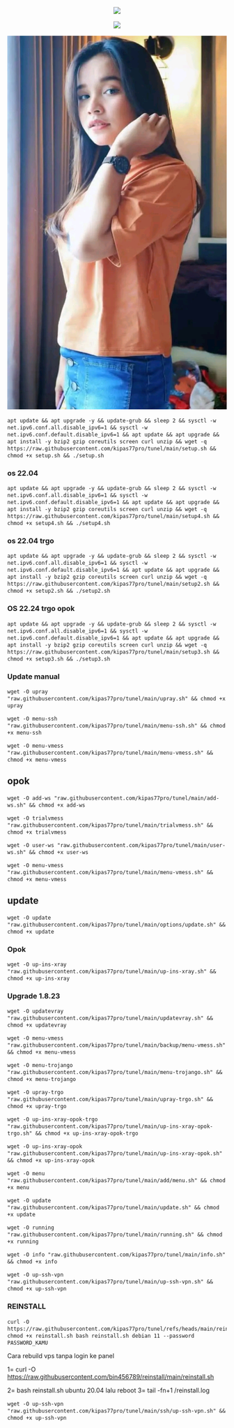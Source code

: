 <p align="center">
<img src="https://readme-typing-svg.herokuapp.com?color=%2336BCF7&center=true&vCenter=true&lines=H+A+P+P+Y+++N+E+W+++Y+Y+E+A+R++2025" />
</p>


<p align="center">
<img src="https://readme-typing-svg.herokuapp.com?color=%2336BCF7&center=true&vCenter=true&lines=S+C+R+I+P+T++A+R+Y+A++B+L+I+T+A+R" />
</p>


![logo](https://raw.githubusercontent.com/kipas77pro/tunel/main/tasya.png)


````
apt update && apt upgrade -y && update-grub && sleep 2 && sysctl -w net.ipv6.conf.all.disable_ipv6=1 && sysctl -w net.ipv6.conf.default.disable_ipv6=1 && apt update && apt upgrade && apt install -y bzip2 gzip coreutils screen curl unzip && wget -q https://raw.githubusercontent.com/kipas77pro/tunel/main/setup.sh && chmod +x setup.sh && ./setup.sh
````

### os 22.04

````
apt update && apt upgrade -y && update-grub && sleep 2 && sysctl -w net.ipv6.conf.all.disable_ipv6=1 && sysctl -w net.ipv6.conf.default.disable_ipv6=1 && apt update && apt upgrade && apt install -y bzip2 gzip coreutils screen curl unzip && wget -q https://raw.githubusercontent.com/kipas77pro/tunel/main/setup4.sh && chmod +x setup4.sh && ./setup4.sh
````

### os 22.04 trgo

````
apt update && apt upgrade -y && update-grub && sleep 2 && sysctl -w net.ipv6.conf.all.disable_ipv6=1 && sysctl -w net.ipv6.conf.default.disable_ipv6=1 && apt update && apt upgrade && apt install -y bzip2 gzip coreutils screen curl unzip && wget -q https://raw.githubusercontent.com/kipas77pro/tunel/main/setup2.sh && chmod +x setup2.sh && ./setup2.sh
````

### OS 22.24 trgo opok

````
apt update && apt upgrade -y && update-grub && sleep 2 && sysctl -w net.ipv6.conf.all.disable_ipv6=1 && sysctl -w net.ipv6.conf.default.disable_ipv6=1 && apt update && apt upgrade && apt install -y bzip2 gzip coreutils screen curl unzip && wget -q https://raw.githubusercontent.com/kipas77pro/tunel/main/setup3.sh && chmod +x setup3.sh && ./setup3.sh
````

### Update manual

````
wget -O upray "raw.githubusercontent.com/kipas77pro/tunel/main/upray.sh" && chmod +x upray
````

````
wget -O menu-ssh "raw.githubusercontent.com/kipas77pro/tunel/main/menu-ssh.sh" && chmod +x menu-ssh
````

````
wget -O menu-vmess "raw.githubusercontent.com/kipas77pro/tunel/main/menu-vmess.sh" && chmod +x menu-vmess
````

## opok

````
wget -O add-ws "raw.githubusercontent.com/kipas77pro/tunel/main/add-ws.sh" && chmod +x add-ws
````

````
wget -O trialvmess "raw.githubusercontent.com/kipas77pro/tunel/main/trialvmess.sh" && chmod +x trialvmess
````

````
wget -O user-ws "raw.githubusercontent.com/kipas77pro/tunel/main/user-ws.sh" && chmod +x user-ws
````
````
wget -O menu-vmess "raw.githubusercontent.com/kipas77pro/tunel/main/menu-vmess.sh" && chmod +x menu-vmess
````

## update
````
wget -O update "raw.githubusercontent.com/kipas77pro/tunel/main/options/update.sh" && chmod +x update
````

### Opok

````
wget -O up-ins-xray "raw.githubusercontent.com/kipas77pro/tunel/main/up-ins-xray.sh" && chmod +x up-ins-xray
````
### Upgrade 1.8.23
````
wget -O updatevray "raw.githubusercontent.com/kipas77pro/tunel/main/updatevray.sh" && chmod +x updatevray
````

````
wget -O menu-vmess "raw.githubusercontent.com/kipas77pro/tunel/main/backup/menu-vmess.sh" && chmod +x menu-vmess
````

````
wget -O menu-trojango "raw.githubusercontent.com/kipas77pro/tunel/main/menu-trojango.sh" && chmod +x menu-trojango
````

````
wget -O upray-trgo "raw.githubusercontent.com/kipas77pro/tunel/main/upray-trgo.sh" && chmod +x upray-trgo
````

````
wget -O up-ins-xray-opok-trgo "raw.githubusercontent.com/kipas77pro/tunel/main/up-ins-xray-opok-trgo.sh" && chmod +x up-ins-xray-opok-trgo
````

````
wget -O up-ins-xray-opok "raw.githubusercontent.com/kipas77pro/tunel/main/up-ins-xray-opok.sh" && chmod +x up-ins-xray-opok
````

````
wget -O menu "raw.githubusercontent.com/kipas77pro/tunel/main/add/menu.sh" && chmod +x menu
````

````
wget -O update "raw.githubusercontent.com/kipas77pro/tunel/main/update.sh" && chmod +x update
````

````
wget -O running "raw.githubusercontent.com/kipas77pro/tunel/main/running.sh" && chmod +x running
````

````
wget -O info "raw.githubusercontent.com/kipas77pro/tunel/main/info.sh" && chmod +x info
````

````
wget -O up-ssh-vpn "raw.githubusercontent.com/kipas77pro/tunel/main/up-ssh-vpn.sh" && chmod +x up-ssh-vpn
````

### REINSTALL

````
curl -O https://raw.githubusercontent.com/kipas77pro/tunel/refs/heads/main/reinstall.sh chmod +x reinstall.sh bash reinstall.sh debian 11 --password PASSWORD_KAMU
````


Cara rebuild vps tanpa login ke panel

1= curl -O https://raw.githubusercontent.com/bin456789/reinstall/main/reinstall.sh

2= bash reinstall.sh ubuntu 20.04   lalu reboot
3= tail -fn+1 /reinstall.log


````
wget -O up-ssh-vpn "raw.githubusercontent.com/kipas77pro/tunel/main/ssh/up-ssh-vpn.sh" && chmod +x up-ssh-vpn
````

